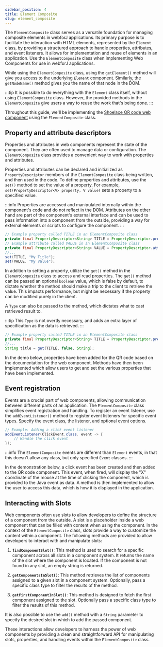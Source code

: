 ```yaml
---
sidebar_position: 4
title: Element Composite
slug: element_composite
---
```


<DocChip chip='since' label='23.06' />
<JavadocLink type="foundation" location="com/webforj/component/element/ElementComposite" top='true'/>

The `ElementComposite` class serves as a versatile foundation for managing composite elements in webforJ applications. Its primary purpose is to facilitate the interaction with HTML elements, represented by the `Element` class, by providing a structured approach to handle properties, attributes, and event listeners. It allows for implementation and reuse of elements in an application. Use the `ElementComposite` class when implementing Web Components for use in webforJ applications.

While using the `ElementComposite` class, using the `getElement()` method will give you access to the underlying `Element` component. Similarly, the `getNodeName()` method gives you the name of that node in the DOM. 

:::tip
It is possible to do everything with the `Element` class itself, without using `ElementComposite` class. However, the provided methods in the `ElementComposite` give users a way to reuse the work that's being done. 
:::

Throughout this guide, we'll be implementing the [Shoelace QR code web component](https://shoelace.style/components/qr-code) using the `ElementComposite` class.

<ComponentDemo 
path='/webforj/qrdemo?' 
javaE='https://raw.githubusercontent.com/webforj/webforj-documentation/refs/heads/main/src/main/java/com/webforj/samples/views/elementcomposite/QRDemoView.java'
height='175px'
/>

## Property and attribute descriptors

Properties and attributes in web components represent the state of the component. They are often used to manage data or configuration. The `ElementComposite` class provides a convenient way to work with properties and attributes.

Properties and attributes can be declared and initialized as `PropertyDescriptor` members of the `ElementComposite` class being written, and then used in the code. To define properties and attributes, use the `set()` method to set the value of a property. For example, `set(PropertyDescriptor<V> property, V value)` sets a property to a specified value. 

:::info
Properties are accessed and manipulated internally within the component's code and do not reflect in the DOM. Attributes on the other hand are part of the component's external interface and can be used to pass information into a component from the outside, providing a way for external elements or scripts to configure the component.
:::

```java
// Example property called TITLE in an ElementComposite class
private final PropertyDescriptor<String> TITLE = PropertyDescriptor.property("title", "");
// Example attribute called VALUE in an ElementComposite class
private final PropertyDescriptor<String> VALUE = PropertyDescriptor.attribute("value", "");
//...
set(TITLE, "My Title");
set(VALUE, "My Value");
```

In addition to setting a property, utilize the `get()` method in the `ElementComposite` class to access and read properties. The `get()` method can be passed an optional `boolean` value, which is false by default, to dictate whether the method should make a trip to the client to retrieve the value. This impacts performance, but might be necessary if the property can be modified purely in the client. 

A `Type` can also be passed to the method, which dictates what to cast retrieved result to.

:::tip
This `Type` is not overtly necessary, and adds an extra layer of specification as the data is retrieved.
:::

```java
// Example property called TITLE in an ElementComposite class
private final PropertyDescriptor<String> TITLE = PropertyDescriptor.property("title", "");
//...
String title = get(TITLE, false, String);
```

In the demo below, properties have been added for the QR code based on the documentation for the web component. Methods have then been implemented which allow users to get and set the various properties that have been implemented.

<ComponentDemo 
path='/webforj/qrproperties?' 
javaE='https://raw.githubusercontent.com/webforj/webforj-documentation/refs/heads/main/src/main/java/com/webforj/samples/views/elementcomposite/QRPropertiesView.java'
height='250px'
/>

## Event registration

Events are a crucial part of web components, allowing communication between different parts of an application. The `ElementComposite` class simplifies event registration and handling. To register an event listener, use the `addEventListener()` method to register event listeners for specific event types. Specify the event class, the listener, and optional event options.

```java
// Example: Adding a click event listener
addEventListener(ClickEvent.class, event -> {
    // Handle the click event
});
```

:::info
The `ElementComposite` events are different than `Element` events, in that this doesn't allow any class, but only specified `Event` classes.
:::

In the demonstration below, a click event has been created and then added to the QR code component. This event, when fired, will display the "X" coordinate of the mouse at the time of clicking the component, which is provided to the Java event as data. A method is then implemented to allow the user to access this data, which is how it is displayed in the application.
<ComponentDemo 
path='/webforj/qrevent?' 
javaE='https://raw.githubusercontent.com/webforj/webforj-documentation/refs/heads/main/src/main/java/com/webforj/samples/views/elementcomposite/QREventView.java'
height='300px'
/>

## Interacting with Slots

Web components often use slots to allow developers to define the structure of a component from the outside. A slot is a placeholder inside a web component that can be filled with content when using the component. In the context of the `ElementComposite` class, slots provide a way to customize the content within a component. The following methods are provided to allow developers to interact with and manipulate slots:

1. **`findComponentSlot()`**: This method is used to search for a specific component across all slots in a component system. It returns the name of the slot where the component is located. If the component is not found in any slot, an empty string is returned.

2. **`getComponentsInSlot()`**: This method retrieves the list of components assigned to a given slot in a component system. Optionally, pass a specific class type to filter the results of the method.

3. **`getFirstComponentInSlot()`**: This method is designed to fetch the first component assigned to the slot. Optionally pass a specific class type to filter the results of this method.

It is also possible to use the `add()` method with a `String` parameter to specify the desired slot in which to add the passed component.

These interactions allow developers to harness the power of web components by providing a clean and straightforward API for manipulating slots, properties, and handling events within the `ElementComposite` class.

<GiscusComments />